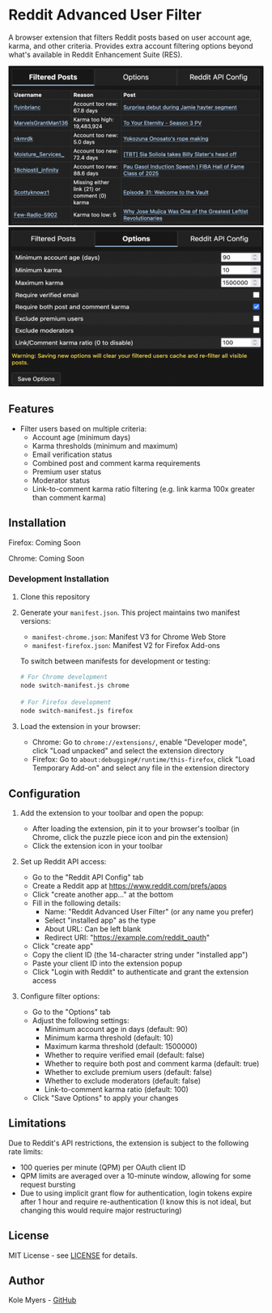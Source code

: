 # Reddit Advanced User Filter

A browser extension that filters Reddit posts based on user account age, karma, and other criteria. Provides extra account filtering options beyond what's available in Reddit Enhancement Suite (RES).

![Screenshot of Reddit Advanced User Filter popup - Filtered Posts tab](screenshots/popup-example-1.png)
![Screenshot of Reddit Advanced User Filter popup - Options tab](screenshots/popup-example-2.png)

## Features

- Filter users based on multiple criteria:
  - Account age (minimum days)
  - Karma thresholds (minimum and maximum)
  - Email verification status
  - Combined post and comment karma requirements
  - Premium user status
  - Moderator status
  - Link-to-comment karma ratio filtering (e.g. link karma 100x greater than comment karma)

## Installation

Firefox: Coming Soon

Chrome: Coming Soon

### Development Installation
1. Clone this repository
2. Generate your `manifest.json`. This project maintains two manifest versions:
   - `manifest-chrome.json`: Manifest V3 for Chrome Web Store
   - `manifest-firefox.json`: Manifest V2 for Firefox Add-ons

   To switch between manifests for development or testing:

   ```bash
   # For Chrome development
   node switch-manifest.js chrome

   # For Firefox development
   node switch-manifest.js firefox
   ```
3. Load the extension in your browser:
   - Chrome: Go to `chrome://extensions/`, enable "Developer mode", click "Load unpacked" and select the extension directory
   - Firefox: Go to `about:debugging#/runtime/this-firefox`, click "Load Temporary Add-on" and select any file in the extension directory


## Configuration

1. Add the extension to your toolbar and open the popup:
   - After loading the extension, pin it to your browser's toolbar (in Chrome, click the puzzle piece icon and pin the extension)
   - Click the extension icon in your toolbar

2. Set up Reddit API access:
   - Go to the "Reddit API Config" tab
   - Create a Reddit app at https://www.reddit.com/prefs/apps
   - Click "create another app..." at the bottom
   - Fill in the following details:
     - Name: "Reddit Advanced User Filter" (or any name you prefer)
     - Select "installed app" as the type
     - About URL: Can be left blank
     - Redirect URI: "https://example.com/reddit_oauth"
   - Click "create app"
   - Copy the client ID (the 14-character string under "installed app")
   - Paste your client ID into the extension popup
   - Click "Login with Reddit" to authenticate and grant the extension access

3. Configure filter options:
   - Go to the "Options" tab
   - Adjust the following settings:
     - Minimum account age in days (default: 90)
     - Minimum karma threshold (default: 10)
     - Maximum karma threshold (default: 1500000)
     - Whether to require verified email (default: false)
     - Whether to require both post and comment karma (default: true)
     - Whether to exclude premium users (default: false)
     - Whether to exclude moderators (default: false)
     - Link-to-comment karma ratio (default: 100)
   - Click "Save Options" to apply your changes

## Limitations

Due to Reddit's API restrictions, the extension is subject to the following rate limits:

- 100 queries per minute (QPM) per OAuth client ID
- QPM limits are averaged over a 10-minute window, allowing for some request bursting
- Due to using implicit grant flow for authentication, login tokens expire after 1 hour and require re-authentication (I know this is not ideal, but changing this would require major restructuring)

## License

MIT License - see [LICENSE](LICENSE) for details.

## Author

Kole Myers - [GitHub](https://github.com/kolemyers)